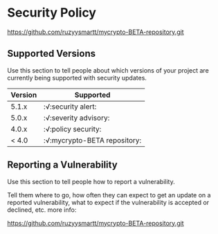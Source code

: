 # **Security Policy**

https://github.com/ruzyysmartt/mycrypto-BETA-repository.git
## Supported Versions

Use this section to tell people about which versions of your project are
currently being supported with security updates.

| Version | Supported            |
| ------- | ------------------   |
| 5.1.x   | :√:security alert:   |
| 5.0.x   | :√:severity advisory:|              
| 4.0.x   | :√:policy security:  |
| < 4.0   | :√:mycrypto-BETA repository:|                

## Reporting a Vulnerability

Use this section to tell people how to report a vulnerability.

Tell them where to go, how often they can expect to get an update on a
reported vulnerability, what to expect if the vulnerability is accepted or
declined, etc.
more info:

https://github.com/ruzyysmartt/mycrypto-BETA-repository.git
